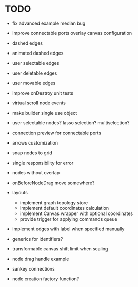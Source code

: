 # TODO

- fix advanced example median bug
- improve connectable ports overlay canvas configuration
- dashed edges
- animated dashed edges
- user selectable edges
- user deletable edges
- user movable edges
- improve onDestroy unit tests
- virtual scroll node events
- make builder single use object
- user selectable nodes? lasso selection? multiselection?
- connection preview for connectable ports
- arrows customization
- snap nodes to grid
- single responsibility for error
- nodes without overlap
- onBeforeNodeDrag move somewhere?

- layouts

  - implement graph topology store
  - implement default coordinates calculation
  - implement Canvas wrapper with optional coordinates
  - provide trigger for applying commands queue

- implement edges with label when specified manually
- generics for identifiers?
- transformable canvas shift limit when scaling
- node drag handle example
- sankey connections
- node creation factory function?
